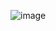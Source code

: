 ![image](https://github.com/f5-nascimento/Invictus/assets/28812188/723d2270-7581-4913-a204-2c76832f66be)
